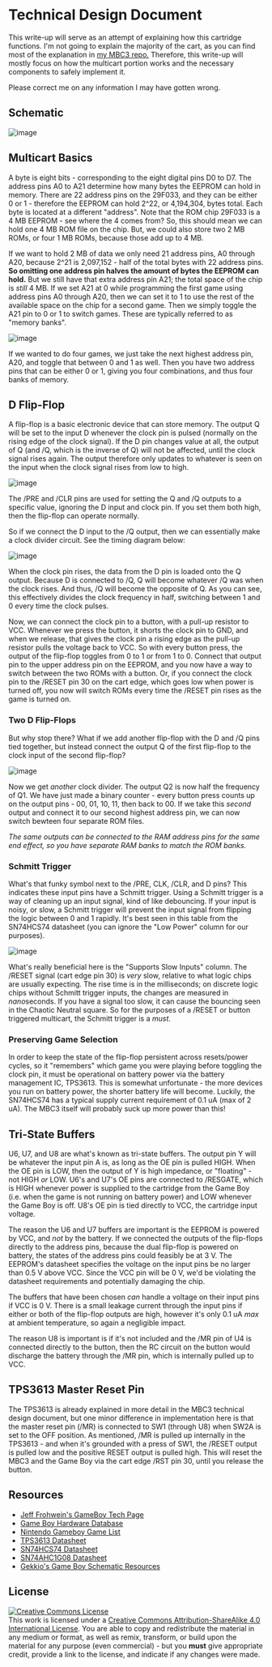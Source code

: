 # Technical Design Document

This write-up will serve as an attempt of explaining how this cartridge functions. I'm not going to explain the majority of the cart, as you can find most of the explanation in <a href="https://github.com/MouseBiteLabs/Game-Boy-MBC3-Cartridge/tree/main/Technical">my MBC3 repo.</a> Therefore, this write-up will mostly focus on how the multicart portion works and the necessary components to safely implement it.

Please correct me on any information I may have gotten wrong.

## Schematic

![image](https://github.com/MouseBiteLabs/Game-Boy-MBC3-Multicart/assets/97127539/1c9e839f-8c01-4226-a9a9-0c4667cd69ac)

## Multicart Basics

A byte is eight bits - corresponding to the eight digital pins D0 to D7. The address pins A0 to A21 determine how many bytes the EEPROM can hold in memory. There are 22 address pins on the 29F033, and they can be either 0 or 1 - therefore the EEPROM can hold 2^22, or 4,194,304, bytes total. Each byte is located at a different "address". Note that the ROM chip 29F033 is a 4 MB EEPROM - see where the 4 comes from? So, this should mean we can hold one 4 MB ROM file on the chip. But, we could also store two 2 MB ROMs, or four 1 MB ROMs, because those add up to 4 MB.

If we want to hold 2 MB of data we only need 21 address pins, A0 through A20, because 2^21 is 2,097,152 - half of the total bytes with 22 address pins. **So omitting one address pin halves the amount of bytes the EEPROM can hold.** But we still have that extra address pin A21; the total space of the chip is *still* 4 MB. If we set A21 at 0 while programming the first game using address pins A0 through A20, then we can set it to 1 to use the rest of the available space on the chip for a second game. Then we simply toggle the A21 pin to 0 or 1 to switch games. These are typically referred to as "memory banks".

![image](https://github.com/MouseBiteLabs/Game-Boy-MBC3-Multicart/assets/97127539/a069322a-3be1-4b8f-8a22-4e24da3ded10)

If we wanted to do four games, we just take the next highest address pin, A20, and toggle that between 0 and 1 as well. Then you have two address pins that can be either 0 or 1, giving you four combinations, and thus four banks of memory.

## D Flip-Flop

A flip-flop is a basic electronic device that can store memory. The output Q will be set to the input D whenever the clock pin is pulsed (normally on the rising edge of the clock signal). If the D pin changes value at all, the output of Q (and /Q, which is the inverse of Q) will not be affected, until the clock signal rises again. The output therefore only updates to whatever is seen on the input when the clock signal rises from low to high.

![image](https://github.com/MouseBiteLabs/Game-Boy-MBC3-Multicart/assets/97127539/a25d2741-df0a-470f-8939-a234603ec142)

The /PRE and /CLR pins are used for setting the Q and /Q outputs to a specific value, ignoring the D input and clock pin. If you set them both high, then the flip-flop can operate normally.

So if we connect the D input to the /Q output, then we can essentially make a clock divider circuit. See the timing diagram below:

![image](https://github.com/MouseBiteLabs/Game-Boy-MBC3-Multicart/assets/97127539/bdfe9fd4-d0a2-4aac-a864-b7ab8bc5d0f4)

When the clock pin rises, the data from the D pin is loaded onto the Q output. Because D is connected to /Q, Q will become whatever /Q was when the clock rises. And thus, /Q will become the opposite of Q. As you can see, this effectively divides the clock frequency in half, switching between 1 and 0 every time the clock pulses.

Now, we can connect the clock pin to a button, with a pull-up resistor to VCC. Whenever we press the button, it shorts the clock pin to GND, and when we release, that gives the clock pin a rising edge as the pull-up resistor pulls the voltage back to VCC. So with every button press, the output of the flip-flop toggles from 0 to 1 or from 1 to 0. Connect that output pin to the upper address pin on the EEPROM, and you now have a way to switch between the two ROMs with a button. Or, if you connect the clock pin to the /RESET pin 30 on the cart edge, which goes low when power is turned off, you now will switch ROMs every time the /RESET pin rises as the game is turned on.

### Two D Flip-Flops

But why stop there? What if we add another flip-flop with the D and /Q pins tied together, but instead connect the output Q of the first flip-flop to the clock input of the second flip-flop?

![image](https://github.com/MouseBiteLabs/Game-Boy-MBC3-Multicart/assets/97127539/060d0502-842d-4363-9a57-4e060e3f168b)

Now we get *another* clock divider. The output Q2 is now half the frequency of Q1. We have just made a binary counter - every button press counts up on the output pins - 00, 01, 10, 11, then back to 00. If we take this *second* output and connect it to our second highest address pin, we can now switch bewteen four separate ROM files.

*The same outputs can be connected to the RAM address pins for the same end effect, so you have separate RAM banks to match the ROM banks.*

### Schmitt Trigger

What's that funky symbol next to the /PRE, CLK, /CLR, and D pins? This indicates these input pins have a Schmitt trigger. Using a Schmitt trigger is a way of cleaning up an input signal, kind of like debouncing. If your input is noisy, or slow, a Schmitt trigger will prevent the input signal from flipping the logic  between 0 and 1 rapidly. It's best seen in this table from the SN74HCS74 datasheet (you can ignore the "Low Power" column for our purposes).

![image](https://github.com/MouseBiteLabs/Game-Boy-MBC3-Multicart/assets/97127539/2eda8b9f-8868-47b5-b597-92edd83af59e)

What's really beneficial here is the "Supports Slow Inputs" column. The /RESET signal (cart edge pin 30) is *very* slow, relative to what logic chips are usually expecting. The rise time is in the milliseconds; on discrete logic chips without Schmitt trigger inputs, the changes are measured in *nano*seconds. If you have a signal too slow, it can cause the bouncing seen in the Chaotic Neutral square. So for the purposes of a /RESET or button triggered multicart, the Schmitt trigger is a *must*.

### Preserving Game Selection

In order to keep the state of the flip-flop persistent across resets/power cycles, so it "remembers" which game you were playing before toggling the clock pin, it must be operational on battery power via the battery management IC, TPS3613. This is somewhat unfortunate - the more devices you run on battery power, the shorter battery life will become. Luckily, the SN74HCS74 has a typical supply current requirement of 0.1 uA (max of 2 uA). The MBC3 itself will probably suck up more power than this!

## Tri-State Buffers

U6, U7, and U8 are what's known as tri-state buffers. The output pin Y will be whatever the input pin A is, as long as the OE pin is pulled HIGH. When the OE pin is LOW, then the output of Y is high impedance, or "floating" - not HIGH *or* LOW. U6's and U7's OE pins are connected to /RESGATE, which is HIGH whenever power is supplied to the cartridge from the Game Boy (i.e. when the game is not running on battery power) and LOW whenever the Game Boy is off. U8's OE pin is tied directly to VCC, the cartridge input voltage.

The reason the U6 and U7 buffers are important is the EEPROM is powered by VCC, and *not* by the battery. If we connected the outputs of the flip-flops directly to the address pins, because the dual flip-flop is powered on battery, the states of the address pins could feasibly be at 3 V. The EEPROM's datasheet specifies the voltage on the input pins be no larger than 0.5 V above VCC. Since the VCC pin will be 0 V, we'd be violating the datasheet requirements and potentially damaging the chip.

The buffers that have been chosen *can* handle a voltage on their input pins if VCC is 0 V. There is a small leakage current through the input pins if either or both of the flip-flop outputs are high, however it's only 0.1 uA *max* at ambient temperature, so again a negligible impact.

The reason U8 is important is if it's not included and the /MR pin of U4 is connected directly to the button, then the RC circuit on the button would discharge the battery through the /MR pin, which is internally pulled up to VCC.

## TPS3613 Master Reset Pin

The TPS3613 is already explained in more detail in the MBC3 technical design document, but one minor difference in implementation here is that the master reset pin (/MR) is connected to SW1 (through U8) when SW2A is set to the OFF position. As mentioned, /MR is pulled up internally in the TPS3613 - and when it's grounded with a press of SW1, the /RESET output is pulled low and the positive RESET output is pulled high. This will reset the MBC3 and the Game Boy via the cart edge /RST pin 30, until you release the button. 

## Resources

- <a href="http://www.devrs.com/gb/files/hardware.html">Jeff Frohwein's GameBoy Tech Page</a>
- <a href="https://gbhwdb.gekkio.fi/">Game Boy Hardware Database</a>
- <a href="https://catskull.net/gb-rom-database/">Nintendo Gameboy Game List</a>
- <a href="https://www.ti.com/lit/ds/symlink/tps3613-01.pdf?HQS=dis-mous-null-mousermode-dsf-pf-null-wwe&ts=1698238885366&ref_url=https%253A%252F%252Feu.mouser.com%252F">TPS3613 Datasheet</a>
- <a href="https://www.ti.com/lit/ds/symlink/sn74hcs74-q1.pdf">SN74HCS74 Datasheet</a>
- <a href="https://www.ti.com/lit/ds/symlink/sn74ahc1g08.pdf">SN74AHC1G08 Datasheet</a>
- <a href="https://github.com/Gekkio/gb-schematics/blob/main/DMG-CPU-06/schematic/DMG-CPU-06.pdf">Gekkio's Game Boy Schematic Resources</a>

## License
<a rel="license" href="http://creativecommons.org/licenses/by-sa/4.0/"><img alt="Creative Commons License" style="border-width:0" src="https://i.creativecommons.org/l/by-sa/4.0/80x15.png" /></a><br />This work is licensed under a <a rel="license" href="http://creativecommons.org/licenses/by-sa/4.0/">Creative Commons Attribution-ShareAlike 4.0 International License</a>. You are able to copy and redistribute the material in any medium or format, as well as remix, transform, or build upon the material for any purpose (even commercial) - but you **must** give appropriate credit, provide a link to the license, and indicate if any changes were made.
